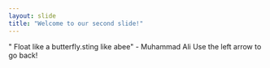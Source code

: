 ```yaml
---
layout: slide
title: "Welcome to our second slide!"
---
```

" Float like a butterfly.sting like abee" - Muhammad Ali
Use the left arrow to go back!
